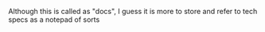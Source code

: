 Although this is called as "docs", I guess it is more to store and refer to tech specs as a notepad of sorts